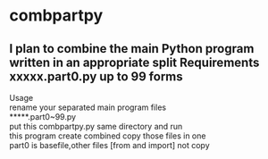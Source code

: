 # combpartpy
I plan to combine the main Python program written in an appropriate split
Requirements xxxxx.part0.py up to 99 forms
------------------------------------------

Usage  
rename your separated main program files   
*****.part0~99.py  
put this combpartpy.py same directory and run  
this program create combined copy those files in one  
part0 is basefile,other files [from and import] not copy  
